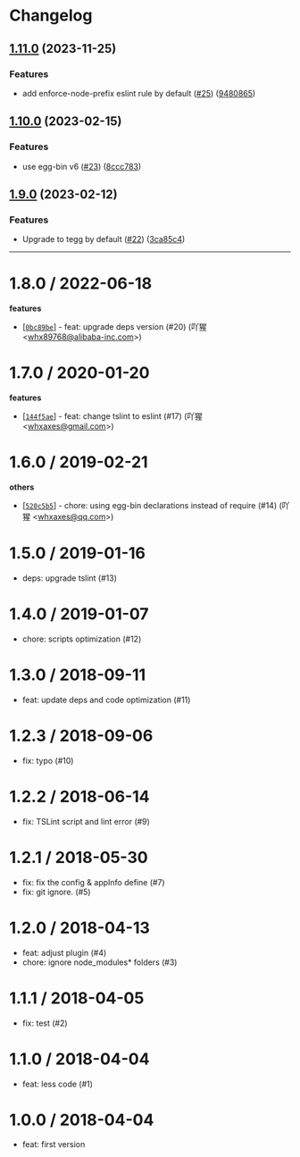 # Changelog

## [1.11.0](https://github.com/eggjs/egg-boilerplate-ts/compare/v1.10.0...v1.11.0) (2023-11-25)


### Features

* add enforce-node-prefix eslint rule by default ([#25](https://github.com/eggjs/egg-boilerplate-ts/issues/25)) ([9480865](https://github.com/eggjs/egg-boilerplate-ts/commit/94808656f83ffa1c6007e796908b3cdc299b4a2c))

## [1.10.0](https://github.com/eggjs/egg-boilerplate-ts/compare/v1.9.0...v1.10.0) (2023-02-15)


### Features

* use egg-bin v6 ([#23](https://github.com/eggjs/egg-boilerplate-ts/issues/23)) ([8ccc783](https://github.com/eggjs/egg-boilerplate-ts/commit/8ccc783dd847e068bc372fb4e8e1658cab68035e))

## [1.9.0](https://github.com/eggjs/egg-boilerplate-ts/compare/v1.8.0...v1.9.0) (2023-02-12)


### Features

* Upgrade to tegg by default ([#22](https://github.com/eggjs/egg-boilerplate-ts/issues/22)) ([3ca85c4](https://github.com/eggjs/egg-boilerplate-ts/commit/3ca85c4fc41267a851f9e5acda70a74b836d730b))

---


1.8.0 / 2022-06-18
==================

**features**
  * [[`0bc89be`](http://github.com/eggjs/egg-boilerplate-ts/commit/0bc89be0aac6128efb3efaf4eac8788436aedfd2)] - feat: upgrade deps version (#20) (吖猩 <<whx89768@alibaba-inc.com>>)

1.7.0 / 2020-01-20
==================

**features**
  * [[`144f5ae`](http://github.com/eggjs/egg-boilerplate-ts/commit/144f5ae09d6e196e92c3183a73d6bc26cb1795c0)] - feat: change tslint to eslint (#17) (吖猩 <<whxaxes@gmail.com>>)

1.6.0 / 2019-02-21
==================

**others**
  * [[`520c5b5`](http://github.com/eggjs/egg-boilerplate-ts/commit/520c5b56d95a07fab02b7dbc8987a9711fbe1795)] - chore: using egg-bin declarations instead of require (#14) (吖猩 <<whxaxes@qq.com>>)

1.5.0 / 2019-01-16
==================

  * deps: upgrade tslint (#13)

1.4.0 / 2019-01-07
==================

  * chore: scripts optimization (#12)

1.3.0 / 2018-09-11
==================

  * feat: update deps and code optimization (#11)

1.2.3 / 2018-09-06
==================

  * fix: typo (#10)

1.2.2 / 2018-06-14
==================

  * fix: TSLint script and lint error (#9)

1.2.1 / 2018-05-30
==================

  * fix: fix the config & appInfo define (#7)
  * fix: git ignore. (#5)

1.2.0 / 2018-04-13
==================

  * feat: adjust plugin (#4)
  * chore: ignore node_modules* folders (#3)

1.1.1 / 2018-04-05
==================

  * fix: test (#2)

1.1.0 / 2018-04-04
==================

  * feat: less code (#1)

1.0.0 / 2018-04-04
==================

  * feat: first version
